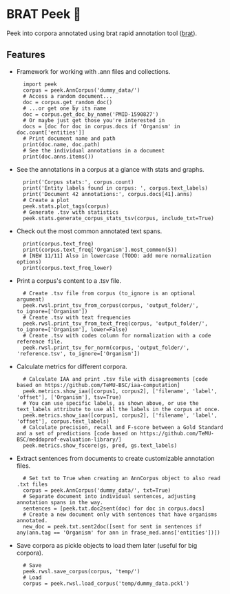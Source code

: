 # BRAT Peek 👀

Peek into corpora annotated using brat rapid annotation tool ([brat][brat]).

[brat]: http://brat.nlplab.org/index.html

## Features
* Framework for working with .ann files and collections.
        
        import peek
        corpus = peek.AnnCorpus('dummy_data/')
        # Access a random document...
        doc = corpus.get_random_doc()
        # ...or get one by its name
        doc = corpus.get_doc_by_name('PMID-1590827')
        # Or maybe just get those you're interested in
        docs = [doc for doc in corpus.docs if 'Organism' in doc.count['entities']]
        # Print document name and path
        print(doc.name, doc.path)
        # See the individual annotations in a document
        print(doc.anns.items())

* See the annotations in a corpus at a glance with stats and graphs.
    
        print('Corpus stats:', corpus.count)
        print('Entity labels found in corpus: ', corpus.text_labels)
        print('Document 42 annotations:', corpus.docs[41].anns)
        # Create a plot
        peek.stats.plot_tags(corpus)
        # Generate .tsv with statistics
        peek.stats.generate_corpus_stats_tsv(corpus, include_txt=True)
  
* Check out the most common annotated text spans.
  
        print(corpus.text_freq)
        print(corpus.text_freq['Organism'].most_common(5))
        # [NEW 11/11] Also in lowercase (TODO: add more normalization options)
        print(corpus.text_freq_lower)

* Print a corpus's content to a .tsv file.
  
        # Create .tsv file from corpus (to_ignore is an optional argument)
        peek.rwsl.print_tsv_from_corpus(corpus, 'output_folder/', to_ignore=['Organism'])
        # Create .tsv with text frequencies
        peek.rwsl.print_tsv_from_text_freq(corpus, 'output_folder/', to_ignore=['Organism'], lower=False)
        # Create .tsv with codes column for normalization with a code reference file.
        peek.rwsl.print_tsv_for_norm(corpus, 'output_folder/', 'reference.tsv', to_ignore=['Organism'])

* Calculate metrics for different corpora.
  
        # Calculate IAA and print .tsv file with disagreements [code based on https://github.com/TeMU-BSC/iaa-computation]
        peek.metrics.show_iaa([corpus1, corpus2], ['filename', 'label', 'offset'], ['Organism'], tsv=True)
        # You can use specific labels, as shown above, or use the text_labels attribute to use all the labels in the corpus at once.
        peek.metrics.show_iaa([corpus1, corpus2], ['filename', 'label', 'offset'], corpus.text_labels)
        # Calculate precision, recall and F-score between a Gold Standard and a set of predictions [code based on https://github.com/TeMU-BSC/meddoprof-evaluation-library/]
        peek.metrics.show_fscore(gs, pred, gs.text_labels)

* Extract sentences from documents to create customizable annotation files.
        
        # Set txt to True when creating an AnnCorpus object to also read .txt files
        corpus = peek.AnnCorpus('dummy_data/', txt=True)
        # Separate document into individual sentences, adjusting annotation spans in the way.
        sentences = [peek.txt.doc2sent(doc) for doc in corpus.docs]
        # Create a new document only with sentences that have organisms annotated.
        new_doc = peek.txt.sent2doc([sent for sent in sentences if any(ann.tag == 'Organism' for ann in frase_med.anns['entities'])])

* Save corpora as pickle objects to load them later (useful for big corpora).

        # Save
        peek.rwsl.save_corpus(corpus, 'temp/')
        # Load
        corpus = peek.rwsl.load_corpus('temp/dummy_data.pckl')